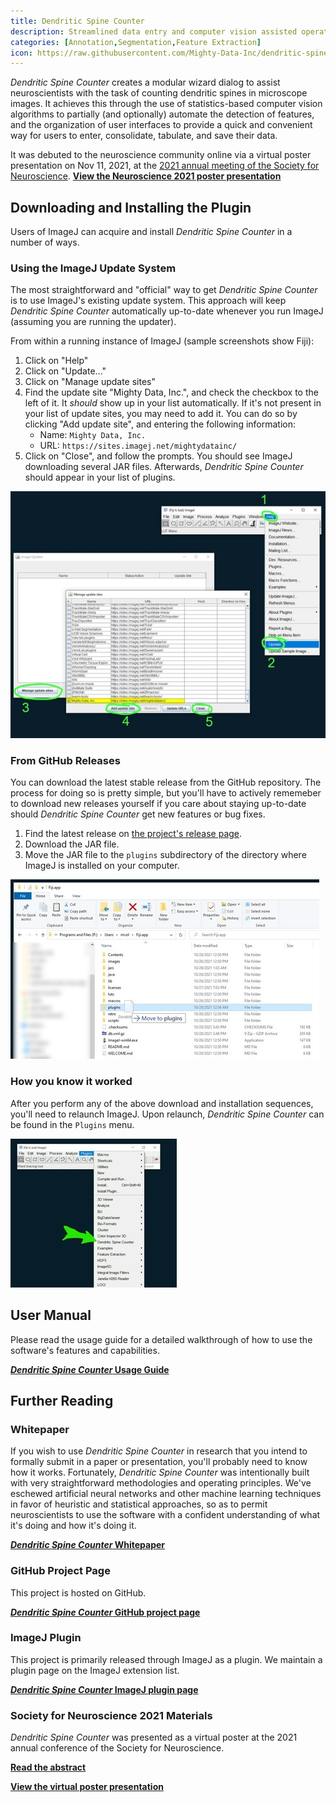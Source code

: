 ```yaml
---
title: Dendritic Spine Counter
description: Streamlined data entry and computer vision assisted operations for counting dendritic spines in neuronal slices
categories: [Annotation,Segmentation,Feature Extraction]
icon: https://raw.githubusercontent.com/Mighty-Data-Inc/dendritic-spine-counter/main/src/main/java/images/icons/dsc--find-spines.png?token=AABJVJLPWILI3C6C4QEA7JDBQDGM4
---
```


*Dendritic Spine Counter* creates a modular wizard dialog to assist neuroscientists
with the task of counting dendritic spines in microscope images. It 
achieves this through the use of statistics-based 
computer vision algorithms to partially 
(and optionally) automate the detection of features, and the organization 
of user interfaces to provide a quick and convenient way for users to enter, 
consolidate, tabulate, and save their data.

It was debuted to the neuroscience community online via a virtual poster
presentation on Nov 11, 2021, at the [2021 annual meeting of the Society 
for Neuroscience](https://www.sfn.org/meetings/neuroscience-2021/). 
[**View the Neuroscience 2021 poster presentation**](http://todo-do-this)

## Downloading and Installing the Plugin
Users of ImageJ can acquire and install *Dendritic Spine Counter* in a number of ways.

### Using the ImageJ Update System
The most straightforward and "official" way to get *Dendritic Spine Counter* is to 
use ImageJ's existing update system. This approach will keep *Dendritic Spine Counter*
automatically up-to-date whenever you run ImageJ (assuming you are running the updater).

From within a running instance of ImageJ (sample screenshots show Fiji):
1. Click on "Help"
1. Click on "Update..."
1. Click on "Manage update sites"
1. Find the update site "Mighty Data, Inc.", and check the checkbox to the left of it. It *should* show up in your list automatically. If it's not present in your list of update sites, you may need to add it. You can do so by clicking "Add update site", and entering the following information:
    * Name: `Mighty Data, Inc.`
    * URL: `https://sites.imagej.net/mightydatainc/`
1.  Click on "Close", and follow the prompts. You should see ImageJ downloading several JAR files. Afterwards, *Dendritic Spine Counter* should appear in your list of plugins.

![Dendritic Spine Counter installation via ImageJ Update.](https://raw.githubusercontent.com/Mighty-Data-Inc/dendritic-spine-counter/main/documentation/images/installation-from-imagej-updater.jpg)

### From GitHub Releases
You can download the latest stable release from the GitHub repository. The process for doing so is pretty simple, but you'll have to actively rememeber to download new releases yourself if you care about staying up-to-date should *Dendritic Spine Counter* get new features or bug fixes.

1. Find the latest release on [the project's release page](https://raw.githubusercontent.com/Mighty-Data-Inc/dendritic-spine-counter/releases).
1. Download the JAR file.
1. Move the JAR file to the `plugins` subdirectory of the directory where ImageJ is installed on your computer.

![Copying the JAR file to your plugins folder.](https://raw.githubusercontent.com/Mighty-Data-Inc/dendritic-spine-counter/main/documentation/images/installation-copy-to-plugins.jpg)


### How you know it worked
After you perform any of the above download and installation sequences, you'll need to relaunch ImageJ. Upon relaunch, *Dendritic Spine Counter* can be found in the `Plugins` menu.

![Dendritic Spine Counter resides in the Plugins dropdown.](https://raw.githubusercontent.com/Mighty-Data-Inc/dendritic-spine-counter/main/documentation/images/01-03.2-Plugins-menu.jpg)


## User Manual
Please read the usage guide for a detailed walkthrough of how to use the software's features and capabilities.

[***Dendritic Spine Counter* Usage Guide**](https://github.com/Mighty-Data-Inc/dendritic-spine-counter/blob/main/documentation/Usage.md)

## Further Reading 

### Whitepaper 
If you wish to use *Dendritic Spine Counter* in research that you intend to formally submit
in a paper or presentation, you'll probably need to know how it works. Fortunately,
*Dendritic Spine Counter* was intentionally built with very straightforward methodologies
and operating principles. We've eschewed artificial neural networks and other machine learning techniques
in favor of heuristic and statistical approaches, so as to permit neuroscientists to use the
software with a confident understanding of what it's doing and how it's doing it. 

[***Dendritic Spine Counter* Whitepaper**](https://github.com/Mighty-Data-Inc/dendritic-spine-counter/blob/main/documentation/Paper.md)

### GitHub Project Page
This project is hosted on GitHub. 

[***Dendritic Spine Counter* GitHub project page**](https://github.com/Mighty-Data-Inc/dendritic-spine-counter)

### ImageJ Plugin
This project is primarily released through ImageJ as a plugin. We maintain a plugin page
on the ImageJ extension list. 

[***Dendritic Spine Counter* ImageJ plugin page**](https://imagej.net/plugins/dendritic-spine-counter)

### Society for Neuroscience 2021 Materials

*Dendritic Spine Counter* was presented as a virtual poster at the
2021 annual conference of the Society for Neuroscience.

[**Read the abstract**](https://www.abstractsonline.com/pp8/#!/10485/presentation/19804)

[**View the virtual poster presentation**](https://www.abstractsonline.com/pp8/#!/10485/presentation/19804)

